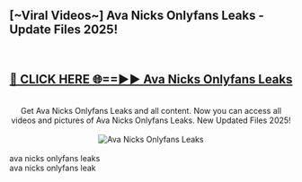 <h2>[~Viral Videos~] Ava Nicks Onlyfans Leaks - Update Files 2025!</h2>
<br>
<div align="center">
<h2><a href="https://betterlinks.top/A2PfLJ" rel="nofollow">🔴 CLICK HERE 🌐==►► Ava Nicks Onlyfans Leaks</a></h2>
<br>
Get Ava Nicks Onlyfans Leaks and all content. Now you can access all videos and pictures of Ava Nicks Onlyfans Leaks. New Updated Files 2025!
<br>
<br>
<a href="https://betterlinks.top/A2PfLJ" rel="nofollow" data-target="animated-image.originalLink"><img src="https://i.ibb.co.com/WyWwxjT/player-gif2.gif" alt="Ava Nicks Onlyfans Leaks" style="max-width: 100%; display: inline-block;" data-target="animated-image.originalImage"></a>
</div>
<br>
ava nicks onlyfans leaks<br>
ava nicks onlyfans leak